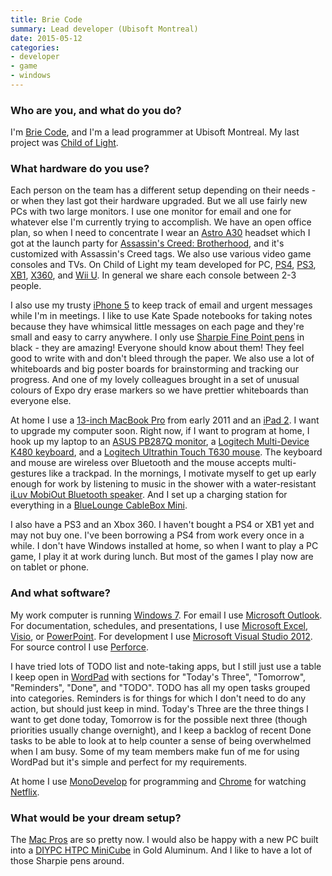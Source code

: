 ```yaml
---
title: Brie Code
summary: Lead developer (Ubisoft Montreal)
date: 2015-05-12
categories:
- developer
- game
- windows
---
```


### Who are you, and what do you do?

I'm [Brie Code](https://twitter.com/briecode "Brie's Twitter account."), and I'm a lead programmer at Ubisoft Montreal. My last project was [Child of Light][child-of-light].

### What hardware do you use?

Each person on the team has a different setup depending on their needs - or when they last got their hardware upgraded. But we all use fairly new PCs with two large monitors. I use one monitor for email and one for whatever else I'm currently trying to accomplish. We have an open office plan, so when I need to concentrate I wear an [Astro A30][a30] headset which I got at the launch party for [Assassin's Creed: Brotherhood][assassins-creed-brotherhood], and it's customized with Assassin's Creed tags. We also use various video game consoles and TVs. On Child of Light my team developed for PC, [PS4][], [PS3][], [XB1][xbox-one], [X360][xbox-360], and [Wii U][wii-u]. In general we share each console between 2-3 people.

I also use my trusty [iPhone 5][iphone-5] to keep track of email and urgent messages while I'm in meetings. I like to use Kate Spade notebooks for taking notes because they have whimsical little messages on each page and they're small and easy to carry anywhere. I only use [Sharpie Fine Point pens][fine-point] in black - they are amazing! Everyone should know about them! They feel good to write with and don't bleed through the paper. We also use a lot of whiteboards and big poster boards for brainstorming and tracking our progress. And one of my lovely colleagues brought in a set of unusual colours of Expo dry erase markers so we have prettier whiteboards than everyone else.

At home I use a [13-inch MacBook Pro][macbook-pro] from early 2011 and an [iPad 2][ipad-2]. I want to upgrade my computer soon. Right now, if I want to program at home, I hook up my laptop to an [ASUS PB287Q monitor][pb287q], a [Logitech Multi-Device K480 keyboard][k480], and a [Logitech Ultrathin Touch T630 mouse][ultrathin-touch-mouse-t630]. The keyboard and mouse are wireless over Bluetooth and the mouse accepts multi-gestures like a trackpad. In the mornings, I motivate myself to get up early enough for work by listening to music in the shower with a water-resistant [iLuv MobiOut Bluetooth speaker][mobiout]. And I set up a charging station for everything in a [BlueLounge CableBox Mini][cablebox-mini].

I also have a PS3 and an Xbox 360. I haven't bought a PS4 or XB1 yet and may not buy one. I've been borrowing a PS4 from work every once in a while. I don't have Windows installed at home, so when I want to play a PC game, I play it at work during lunch. But most of the games I play now are on tablet or phone.

### And what software?

My work computer is running [Windows 7][windows-7]. For email I use [Microsoft Outlook][outlook]. For documentation, schedules, and presentations, I use [Microsoft Excel][excel], [Visio][], or [PowerPoint][]. For development I use [Microsoft Visual Studio 2012][visual-studio]. For source control I use [Perforce][].

I have tried lots of TODO list and note-taking apps, but I still just use a table I keep open in [WordPad][] with sections for "Today's Three", "Tomorrow", "Reminders", "Done", and "TODO". TODO has all my open tasks grouped into categories. Reminders is for things for which I don't need to do any action, but should just keep in mind. Today's Three are the three things I want to get done today, Tomorrow is for the possible next three (though priorities usually change overnight), and I keep a backlog of recent Done tasks to be able to look at to help counter a sense of being overwhelmed when I am busy. Some of my team members make fun of me for using WordPad but it's simple and perfect for my requirements.

At home I use [MonoDevelop][] for programming and [Chrome][] for watching [Netflix][].

### What would be your dream setup?

The [Mac Pros][mac-pro] are so pretty now. I would also be happy with a new PC built into a [DIYPC HTPC MiniCube][htpc-minicube] in Gold Aluminum. And I like to have a lot of those Sharpie pens around.

[a30]: https://www.astrogaming.com/headsets/pc/A30.html "Street/gaming headphones."
[assassins-creed-brotherhood]: https://en.wikipedia.org/wiki/Assassin%27s_Creed:_Brotherhood "An open-world historical stealth video game."
[cablebox-mini]: http://www.bluelounge.com/us/cablebox-mini/ "A small box for hiding cables."
[child-of-light]: http://childoflight.ubi.com/col/en-US/home/index.aspx "A platforming RPG."
[chrome]: https://www.google.com/intl/en/chrome/browser/ "A WebKit-based browser, where each tab runs in its own thread."
[excel]: https://products.office.com/en-us/excel "A spreadsheet application."
[fine-point]: https://www.sharpie.com/enus/pages/fine-point-pen.aspx "A pen."
[htpc-minicube]: https://www.newegg.com/Product/Product.aspx?Item=N82E16811353030 "An aluminium PC case."
[ipad-2]: https://www.apple.com/ipad/ "A tablet device."
[iphone-5]: https://en.wikipedia.org/wiki/IPhone_5 "A smartphone."
[k480]: https://www.logitech.com/en-us/product/multi-device-keyboard-k480 "A multi-device Bluetooth keyboard."
[mac-pro]: https://www.apple.com/mac-pro/ "The Intel-based Mac tower computer."
[macbook-pro]: https://www.apple.com/macbook-pro/ "A laptop."
[mobiout]: http://www.iluv.com/product_list.asp?page=2&icd=iSP233&pcd=I2257&code2=C020203 "A splash-resistant Bluetooth speaker."
[monodevelop]: https://www.monodevelop.com/ "A cross-platform IDE."
[netflix]: https://www.netflix.com/ "A movie rental and streaming service."
[outlook]: https://products.office.com/en-us/outlook/email-and-calendar-software-microsoft-outlook "An email, calendar and contact software suite."
[pb287q]: https://www.amazon.com/PB287Q-28-Inch-Screen-LED-Lit-Monitor/dp/B00KJGY3TO "A 28-inch 4K monitor."
[perforce]: https://www.perforce.com/ "A software configuration and deploy suite."
[powerpoint]: https://products.office.com/en-us/powerpoint "Presentation software."
[ps3]: http://us.playstation.com/PS3/ "A shiny gaming console from Sony."
[ps4]: http://us.playstation.com/ps4/index.htm "A shiny gaming console from Sony."
[ultrathin-touch-mouse-t630]: https://www.logitech.com/en-us/product/ultrathin-touch-mouse-t630 "A Bluetooth mouse with touch support."
[visio]: https://products.office.com/en-us/visio/flowchart-software "Visualising/diagraming software."
[visual-studio]: http://www.visualstudio.com "A Windows development environment."
[wii-u]: https://www.nintendo.com/wiiu "A unique gaming console."
[windows-7]: https://en.wikipedia.org/wiki/Windows_7 "An operating system."
[wordpad]: https://en.wikipedia.org/wiki/WordPad "A basic word processor included with Windows."
[xbox-360]: http://www.xbox.com:80/en-US/Xbox360 "A gaming console."
[xbox-one]: https://www.xbox.com/en-US/xbox-one/meet-xbox-one "A video game console."
